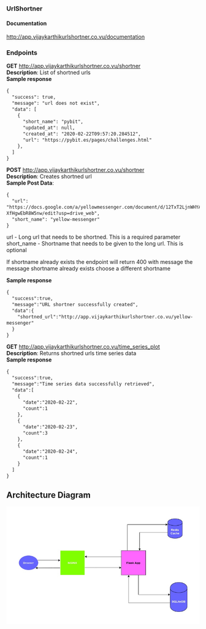 ### UrlShortner

#### Documentation
http://app.vijaykarthikurlshortner.co.vu/documentation

### Endpoints

**GET**  http://app.vijaykarthikurlshortner.co.vu/shortner  
**Description**: List of shortned urls  
**Sample response**  
```
{
  "success": true,
  "message": "url does not exist",
  "data": [
    {
      "short_name": "pybit",
      "updated_at": null,
      "created_at": "2020-02-22T09:57:20.284512",
      "url": "https://pybit.es/pages/challenges.html"
    },
  ]
}
```
**POST** http://app.vijaykarthikurlshortner.co.vu/shortner  
**Description**: Creates shortned url  
**Sample Post Data**:  
```
{
  "url": "https://docs.google.com/a/yellowmessenger.com/document/d/12TxT2LjnWHYAuHGq5yQBxj3IVUehW-XfHgwEbR8W5nw/edit?usp=drive_web",
  "short_name": "yellow-messenger"
}
```
url - Long url that needs to be shortned. This is a required parameter
short_name - Shortname that needs to be given to the long url. This is optional

If shortname already exists the endpoint will return 400 with message the message shortname already exists choose a different shortname

**Sample response**
```
{
  "success":true,  
  "message":"URL shortner successfully created",  
  "data":{
    "shortned_url":"http://app.vijaykarthikurlshortner.co.vu/yellow-messenger"  
  }
}
```
**GET** http://app.vijaykarthikurlshortner.co.vu/time_series_plot  
**Description**: Returns shortned urls time series data  
**Sample response**  
```
{
  "success":true,  
  "message":"Time series data successfully retrieved",  
  "data":[
    {
      "date":"2020-02-22",  
      "count":1  
    },  
    {
      "date":"2020-02-23",  
      "count":3  
    },  
    {
      "date":"2020-02-24",  
      "count":1  
    } 
  ]
}
```

## Architecture Diagram

![](URLShortner.jpg)
